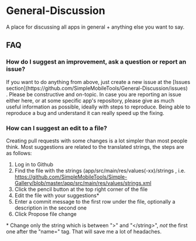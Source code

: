 # General-Discussion
A place for discussing all apps in general + anything else you want to say.

FAQ
---
<h3>How do I suggest an improvement, ask a question or report an issue?</h3>
If you want to do anything from above, just create a new issue at the [Issues section](https://github.com/SimpleMobileTools/General-Discussion/issues) . Please be constructive and on-topic. In case you are reporting an issue either here, or at some specific app's repository, please give as much useful information as possible, ideally with steps to reproduce. Being able to reproduce a bug and understand it can really speed up the fixing.

<h3>How can I suggest an edit to a file?</h3>
Creating pull requests with some changes is a lot simpler than most people think. Most suggestions are related to the translated strings, the steps are as follows:

1. Log in to Github
2. Find the file with the strings (app/src/main/res/values(-xx)/strings , i.e. https://github.com/SimpleMobileTools/Simple-Gallery/blob/master/app/src/main/res/values/strings.xml
3. Click the pencil button at the top right corner of the file
4. Edit the file with your suggestions*
5. Enter a commit message to the first row under the file, optionally a description in the second one
6. Click Propose file change

\* Change only the string which is between ">" and "\</string\>", _not_ the first one after the "name=" tag. That will save me a lot of headaches.
